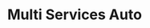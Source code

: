 ---
title: "Multi Services Auto"
url: /rebreuve-ranchicourt/multi-services-auto/
shop: Autowerkstatt
---
